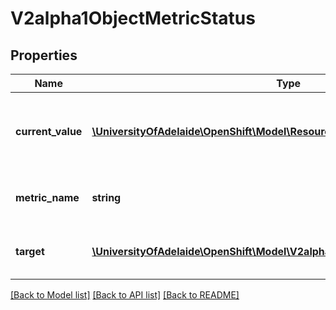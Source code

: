 # V2alpha1ObjectMetricStatus

## Properties
Name | Type | Description | Notes
------------ | ------------- | ------------- | -------------
**current_value** | [**\UniversityOfAdelaide\OpenShift\Model\ResourceQuantity**](ResourceQuantity.md) | currentValue is the current value of the metric (as a quantity). | 
**metric_name** | **string** | metricName is the name of the metric in question. | 
**target** | [**\UniversityOfAdelaide\OpenShift\Model\V2alpha1CrossVersionObjectReference**](V2alpha1CrossVersionObjectReference.md) | target is the described Kubernetes object. | 

[[Back to Model list]](../README.md#documentation-for-models) [[Back to API list]](../README.md#documentation-for-api-endpoints) [[Back to README]](../README.md)


